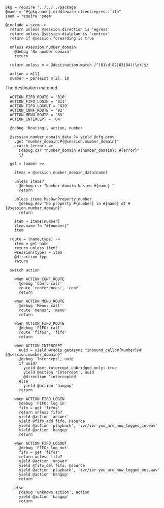     pkg = require '../../../package'
    @name = "#{pkg.name}:middleware:client:egress:fifo"
    seem = require 'seem'

    @include = seem ->
      return unless @session.direction is 'egress'
      return unless @session.dialplan is 'centrex'
      return if @session.forwarding is true

      unless @session.number_domain
        @debug 'No number domain'
        return

      return unless m = @destination.match /^(81\d|82|83|84)(\d+)$/

      action = m[1]
      number = parseInt m[2], 10

The destination matched.

      ACTION_FIFO_ROUTE = '810'
      ACTION_FIFO_LOGIN = '811'
      ACTION_FIFO_LOGOUT = '819'
      ACTION_CONF_ROUTE = '82'
      ACTION_MENU_ROUTE = '83'
      ACTION_INTERCEPT = '84'

      @debug 'Routing', action, number

      @session.number_domain_data ?= yield @cfg.prov
        .get "number_domain:#{@session.number_domain}"
        .catch (error) =>
          @debug.csr "number_domain #{number_domain}: #{error}"
          {}

      get = (name) =>

        items = @session.number_domain_data[name]

        unless items?
          @debug.csr "Number domain has no #{name}."
          return

        unless items.hasOwnProperty number
          @debug.dev "No property #{number} in #{name} of #{@session.number_domain}"
          return

        item = items[number]
        item.name ?= "#{number}"
        item

      route = (name,type) ->
        item = get name
        return unless item?
        @session[type] = item
        @direction type
        return

      switch action

        when ACTION_CONF_ROUTE
          @debug 'Conf: call'
          route 'conferences', 'conf'
          return

        when ACTION_MENU_ROUTE
          @debug 'Menu: call'
          route 'menus', 'menu'
          return

        when ACTION_FIFO_ROUTE
          @debug 'FIFO: call'
          route 'fifos', 'fifo'
          return

        when ACTION_INTERCEPT
          uuid = yield @redis.getAsync "inbound_call:#{number}@#{@session.number_domain}"
          @debug 'Intercept', uuid
          if uuid?
            yield @set intercept_unbridged_only: true
            yield @action 'intercept', uuid
            @direction 'intercepted'
          else
            yield @action 'hangup'
          return

        when ACTION_FIFO_LOGIN
          @debug 'FIFO: log in'
          fifo = get 'fifos'
          return unless fifo?
          yield @action 'answer'
          yield @fifo_add fifo, @source
          yield @action 'playback', 'ivr/ivr-you_are_now_logged_in.wav'
          yield @action 'hangup'
          return

        when ACTION_FIFO_LOGOUT
          @debug 'FIFO: log out'
          fifo = get 'fifos'
          return unless fifo?
          yield @action 'answer'
          yield @fifo_del fifo, @source
          yield @action 'playback', 'ivr/ivr-you_are_now_logged_out.wav'
          yield @action 'hangup'
          return

        else
          @debug 'Unknown action', action
          yield @action 'hangup'
          return
